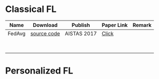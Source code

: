 # Classical FL
| **Name** | **Download**                                                                                     | **Publish** | **Paper Link**                           | **Remark** |
|----------|--------------------------------------------------------------------------------------------------|-------------|------------------------------------------|------------|
| FedAvg   | [source code](https://raw.githubusercontent.com/WwZzz/easyFL/FLGo/resources/algorithm/fedavg.py) | AISTAS 2017 | [Click](http://arxiv.org/abs/1602.05629) |            |
|          |                                                                                                  |             |                                          |            |
|          |                                                                                                  |             |                                          |            |
|          |                                                                                                  |             |                                          |            |
|          |                                                                                                  |             |                                          |            |
|          |                                                                                                  |             |                                          |            |
|          |                                                                                                  |             |                                          |            |
|          |                                                                                                  |             |                                          |            |
|          |                                                                                                  |             |                                          |            |

# Personalized FL